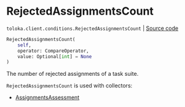 # RejectedAssignmentsCount
`toloka.client.conditions.RejectedAssignmentsCount` | [Source code](https://github.com/Toloka/toloka-kit/blob/v1.1.0.post1/src/client/conditions.py#L274)

```python
RejectedAssignmentsCount(
    self,
    operator: CompareOperator,
    value: Optional[int] = None
)
```

The number of rejected assignments of a task suite.


`RejectedAssignmentsCount` is used with collectors:
- [AssignmentsAssessment](toloka.client.collectors.AssignmentsAssessment.md)

